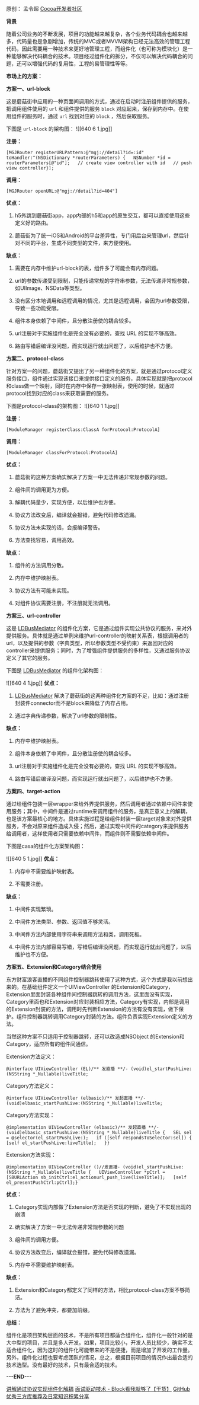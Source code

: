 原创： 孟令超 [Cocoa开发者社区]()  

**背景**

随着公司业务的不断发展，项目的功能越来越复杂，各个业务代码耦合也越来越多，代码量也是急剧增加，传统的MVC或者MVVM架构已经无法高效的管理工程代码，因此需要用一种技术来更好地管理工程，而组件化（也可称为模块化）是一种能够解决代码耦合的技术。项目经过组件化的拆分，不仅可以解决代码耦合的问题，还可以增强代码的复用性，工程的易管理性等等。

**市场上的方案：**

**方案一、url-block**

这是蘑菇街中应用的一种页面间调用的方式，通过在启动时注册组件提供的服务，把调用组件使用的 ` url ` 和组件提供的服务 ` block ` 对应起来，保存到内存中。在使用组件的服务时，通过 ` url ` 找到对应的 ` block ` ，然后获取服务。

下图是 ` url-block ` 的架构图：
![[640 6 1.jpg]]

**注册：**

```
[MGJRouter registerURLPattern:@"mgj://detail?id=:id" toHandler:^(NSDictionary *routerParameters) {   NSNumber *id = routerParameters[@"id"];   // create view controller with id   // push view controller}];
```

**调用：**

```
[MGJRouter openURL:@"mgj://detail?id=404"]
```

**优点：**

1. h5外跳到蘑菇街app，app内部的h5和app的原生交互，都可以直接使用这些定义好的路由。

2. 蘑菇街为了统一iOS和Android的平台差异性，专门用后台来管理url，然后针对不同的平台，生成不同类型的文件，来方便使用。

**缺点：**

1. 需要在内存中维护url-block的表，组件多了可能会有内存问题。

2. url的参数传递受到限制，只能传递常规的字符串参数，无法传递非常规参数，如UIImage、NSData等类型。

3. 没有区分本地调用和远程调用的情况，尤其是远程调用，会因为url参数受限，导致一些功能受限。

4. 组件本身依赖了中间件，且分散注册使的耦合较多。

5. url注册对于实施组件化是完全没有必要的，查找 URL 的实现不够高效。

6. 路由写错后编译没问题，而实现运行就出问题了，以后维护也不方便。

**方案二、protocol-class**

针对方案一的问题，蘑菇街又提出了另一种组件化的方案，就是通过protocol定义服务接口，组件通过实现该接口来提供接口定义的服务，具体实现就是把protocol和class做一个映射，同时在内存中保存一张映射表，使用的时候，就通过protocol找到对应的class来获取需要的服务。

下图是protocol-class的架构图：
![[640 1 1.jpg]]

**注册：**

```
[ModuleManager registerClass:ClassA forProtocol:ProtocolA]
```

**调用：**

```
[ModuleManager classForProtocol:ProtocolA]
```

**优点：**

1. 蘑菇街的这种方案确实解决了方案一中无法传递非常规参数的问题。

2. 组件间的调用更为方便。

3. 解耦代码量少，实现方便，以后维护也方便。

4. 协议方法改变后，编译就会报错，避免代码修改遗漏。

5. 协议方法未实现的话，会报编译警告。

6. 方法查找容易，调用高效。

**缺点：**

1. 组件的方法调用分散。

2. 内存中维护映射表。

3. 协议方法有可能未实现。

4. 对组件协议需要注册，不注册就无法调用。

**方案三、url-controller**

这是 [LDBusMediator](https://github.com/Lede-Inc/LDBusMediator.git) 的组件化方案，它是通过组件实现公共协议的服务，来对外提供服务。具体就是通过单例来维护url-controller的映射关系表，根据调用者的url，以及提供的参数（字典类型，所以参数类型不受约束）来返回对应的controller来提供服务；同时，为了增强组件提供服务的多样性，又通过服务协议定义了其它的服务。

下图是 [LDBusMediator](https://github.com/Lede-Inc/LDBusMediator.git) 的组件化架构图：

![[640 4 1.jpg]]
**优点：**

1. [LDBusMediator](https://github.com/Lede-Inc/LDBusMediator.git) 解决了蘑菇街的这两种组件化方案的不足，比如：通过注册封装件connector而不是block来降低了内存占用。

2. 通过字典传递参数，解决了url参数的限制性。

**缺点：**

1. 内存中维护映射表。

2. 组件本身依赖了中间件，且分散注册使的耦合较多。

3. url注册对于实施组件化是完全没有必要的，查找 URL 的实现不够高效。

4. 路由写错后编译没问题，而实现运行就出问题了，以后维护也不方便。

**方案四、target-action**

通过给组件包装一层wrapper来给外界提供服务，然后调用者通过依赖中间件来使用服务；其中，中间件是通过runtime来调用组件的服务，是真正意义上的解耦，也是该方案最核心的地方。具体实施过程是给组件封装一层target对象来对外提供服务，不会对原来组件造成入侵；然后，通过实现中间件的category来提供服务给调用者，这样使用者只需要依赖中间件，而组件则不需要依赖中间件。

下图是casa的组件化方案架构图：

![[640 5 1.jpg]]
**优点：**

1. 内存中不需要维护映射表。

2. 不需要注册。

**缺点：**

1. 中间件实现繁琐。

2. 中间件方法类型、参数、返回值不够灵活。

3. 中间件方法内部使用字符串来调用方法和类，调用死板。

4. 中间件方法内部容易写错，写错后编译没问题，而实现运行就出问题了，以后维护也不方便。

**方案五、Extension和Category结合使用**

东方财富浪客直播的不同组件控制器跳转使用了这种方式，这个方式是我以前想出来的。在基础组件定义一个UIViewController 的Extension和Category，Extension里面封装各种组件间控制器跳转的调用方法，这里面没有实现，Category里面也和Extension对应封装相应方法，Category有实现，内部是调用的Extension封装的方法，调用时先判断Extension的方法有没有实现，做下保护。组件控制器跳转调用Category封装的方法。组件负责实现Extension定义的方法。

当然这种方案不只适用于控制器跳转，还可以改造成NSObject 的Extension和Category，适应所有的组件间通信。

Extension方法定义：

```
@interface UIViewController (EL)/** 发直播 **/- (void)el_startPushLive:(NSString *_Nullable)liveTitle;
```

Category方法定义：

```
@interface UIViewController (elbasic)/** 发起直播 **/- (void)elbasic_startPushLive:(NSString *_Nullable)liveTitle;
```

Category方法实现：

```
@implementation UIViewController (elbasic)/** 发起直播 **/- (void)elbasic_startPushLive:(NSString *_Nullable)liveTitle {   SEL sel = @selector(el_startPushLive:);   if ([self respondsToSelector:sel]) {       [self el_startPushLive:liveTitle];   }}
```

Extension方法实现：

```
@implementation UIViewController ()//发直播- (void)el_startPushLive:(NSString *_Nullable)liveTitle {   UIViewController *pCtrl = [SBURLAction sb_initCtrl:el_actionurl_push_live(liveTitle)];   [self el_presentPushCtrl:pCtrl];}
```

**优点：**

1. Category实现内部做了Extension方法是否实现的判断，避免了不实现出现的崩溃

2. 确实解决了方案一中无法传递非常规参数的问题

3. 组件间的调用方便。

4. 协议方法改变后，编译就会报错，避免代码修改遗漏。

5. 内存中不需要维护映射表。

**缺点：**

1. Extension和Category都定义了同样的方法，相比protocol-class方案不够简洁。

2. 方法为了避免冲突，都要加前缀。

**总结：**

组件化是项目架构层面的技术，不是所有项目都适合组件化，组件化一般针对的是大中型的项目，并且是多人开发。如果，项目比较小，开发人员比较少，确实不太适合组件化，因为这时的组件化可能带来的不是便捷，而是增加了开发的工作量。另外，组件化过程也要考虑团队的情况，总之，根据目前项目的情况作出最合适的技术选型。没有最好的技术，只有最合适的技术。

**---END---**



[讲解通过协议实现组件化解耦](http://mp.weixin.qq.com/s?__biz=MjM5OTM0MzIwMQ==&amp;mid=2652566109&amp;idx=1&amp;sn=63a8c5c51eec097690afc9a210b487ec&amp;chksm=bcd2b7538ba53e451e10e37ea8c34fa9f6064a5ca27c82d0637fe5ae5efc0652da1a3e947109&amp;scene=21#wechat_redirect)
[面试驱动技术 - Block看我就够了【干货】](http://mp.weixin.qq.com/s?__biz=MjM5OTM0MzIwMQ==&amp;mid=2652566228&amp;idx=1&amp;sn=c7d7f69761bb5bbb63351f326f1b025c&amp;chksm=bcd2b7da8ba53ecc46ac6f01b651cce386f75906958126f47b18416e4ef349e4b625288071ba&amp;scene=21#wechat_redirect)
[GitHub优秀三方库推荐及日常知识积累分享](https://mp.weixin.qq.com/s?__biz=MjM5OTM0MzIwMQ==&amp;mid=2652566137&amp;idx=1&amp;sn=a4435d0df647055f07e4e5e5e3782bbe&amp;chksm=bcd2b7778ba53e61a773803f996ca01e49d245c0f67b94ffd5288508089ddd20c4e084842648&amp;token=488087930&amp;lang=zh_CN&amp;scene=21#wechat_redirect)
